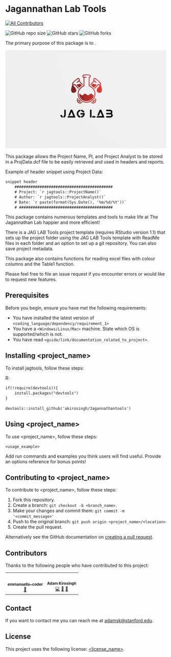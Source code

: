 # Jagannathan Lab Tools
<!-- ALL-CONTRIBUTORS-BADGE:START - Do not remove or modify this section -->
[![All Contributors](https://img.shields.io/badge/all_contributors-2-orange.svg?style=flat-square)](#contributors-)
<!-- ALL-CONTRIBUTORS-BADGE:END -->

<!--- These are examples. See https://shields.io for others or to customize this set of shields. You might want to include dependencies, project status and licence info here 
... did I reference the lab correctly here? -->
![GitHub repo size](https://img.shields.io/github/repo-size/akirosingh/Jagannathantools)
![GitHub stars](https://img.shields.io/github/stars/akirosingh/Jagannathantools?style=social)
![GitHub forks](https://img.shields.io/github/forks/akirosingh/Jagannathantools?style=social)


The primary purpose of this package is to <!--- primary purpose here -->. 

![](images/redlogo.png)

This package allows the Project Name, PI, and Project Analyst to be stored in a ProjData.dcf file to be 
easily retrieved and used in headers and reports. 

Example of header snippet using Project Data:
```
snippet header
	###########################################
	# Project: `r jagtools::ProjectName()`
	# Author: `r jagtools::ProjectAnalyst()`
	# Date: `r paste(format(Sys.Date(), '%m/%d/%Y'))`
	# #########################################
```

This package contains numerous templates and tools to make life at The Jagannathan Lab happier and more efficient!

There is a JAG LAB Tools project template (requires RStudio version 1.1) that sets up the project folder using the JAG LAB Tools template with ReadMe files in each folder and an option to set up a git repository. You can also save project metadata.

This package also contains functions for reading excel files with colour columns and the Table1 function.

Please feel free to file an issue request if you encounter errors or would like to request new features.

## Prerequisites

Before you begin, ensure you have met the following requirements:
<!--- These are just example requirements. Add, duplicate or remove as required
... what requirements do we need?--->
* You have installed the latest version of `<coding_language/dependency/requirement_1>`
* You have a `<Windows/Linux/Mac>` machine. State which OS is supported/which is not.
* You have read `<guide/link/documentation_related_to_project>`.

## Installing <project_name>

To install jagtools, follow these steps:

R:
```
if(!require(devtools)){
    install.packages("devtools")
}

devtools::install_github('akirosingh/Jagannathantools')
```
## Using <project_name>

To use <project_name>, follow these steps:

```
<usage_example>
```

Add run commands and examples you think users will find useful. Provide an options reference for bonus points!

## Contributing to <project_name>
<!--- If your README is long or you have some specific process or steps you want contributors to follow, consider creating a separate CONTRIBUTING.md file--->
To contribute to <project_name>, follow these steps:

1. Fork this repository.
2. Create a branch: `git checkout -b <branch_name>`.
3. Make your changes and commit them: `git commit -m '<commit_message>'`
4. Push to the original branch: `git push origin <project_name>/<location>`
5. Create the pull request.

Alternatively see the GitHub documentation on [creating a pull request](https://help.github.com/en/github/collaborating-with-issues-and-pull-requests/creating-a-pull-request).

## Contributors

Thanks to the following people who have contributed to this project:
<!-- ALL-CONTRIBUTORS-LIST:START - Do not remove or modify this section -->
<!-- prettier-ignore-start -->
<!-- markdownlint-disable -->
<table>
  <tr>
    <td align="center"><a href="https://github.com/emmanuella-coder"><img src="https://avatars.githubusercontent.com/u/80437695?v=4?s=100" width="100px;" alt=""/><br /><sub><b>emmanuella-coder</b></sub></a><br /><a href="#design-emmanuella-coder" title="Design">🎨</a></td>
    <td align="center"><a href="https://github.com/akirosingh"><img src="https://avatars.githubusercontent.com/u/24550000?v=4?s=100" width="100px;" alt=""/><br /><sub><b>Adam Kirosingh</b></sub></a><br /><a href="https://github.com/akirosingh/Jagannathantools/commits?author=akirosingh" title="Code">💻</a> <a href="#ideas-akirosingh" title="Ideas, Planning, & Feedback">🤔</a> <a href="https://github.com/akirosingh/Jagannathantools/commits?author=akirosingh" title="Documentation">📖</a></td>
  </tr>
</table>

<!-- markdownlint-restore -->
<!-- prettier-ignore-end -->

<!-- ALL-CONTRIBUTORS-LIST:END -->

<!-- people to thank here -->


## Contact

If you want to contact me you can reach me at adamsk@stanford.edu.

## License
<!--- If you're not sure which open license to use see https://choosealicense.com/--->

This project uses the following license: [<license_name>](<link>). <!-- does ours have a license? -->
